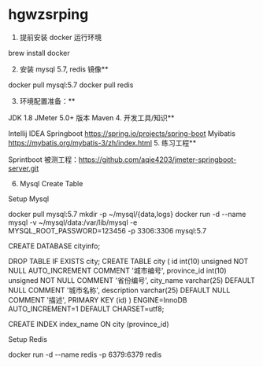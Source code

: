 # hgwzsrping
1. 提前安装 docker 运行环境

brew install docker

2. 安装 mysql 5.7, redis 镜像**

docker pull mysql:5.7
docker pull redis

3. 环境配置准备：**

JDK 1.8
JMeter 5.0+ 版本
Maven
4. 开发工具/知识**

Intellij IDEA
Springboot https://spring.io/projects/spring-boot
Myibatis https://mybatis.org/mybatis-3/zh/index.html
5. 练习工程**

Sprintboot 被测工程：https://github.com/aqie4203/jmeter-springboot-server.git

6. Mysql Create Table

Setup Mysql

docker pull mysql:5.7 mkdir -p ~/mysql/{data,logs} docker run -d --name mysql 
-v ~/mysql/data:/var/lib/mysql 
-e MYSQL_ROOT_PASSWORD=123456 
-p 3306:3306 
mysql:5.7

CREATE DATABASE cityinfo;

DROP TABLE IF EXISTS city; 
CREATE TABLE city ( id int(10) unsigned NOT NULL AUTO_INCREMENT COMMENT '城市编号', province_id int(10) unsigned NOT NULL COMMENT '省份编号', city_name varchar(25) DEFAULT NULL COMMENT '城市名称', description varchar(25) DEFAULT NULL COMMENT '描述', PRIMARY KEY (id) ) ENGINE=InnoDB AUTO_INCREMENT=1 DEFAULT CHARSET=utf8;

CREATE INDEX index_name ON city (province_id)

Setup Redis

docker run -d --name redis -p 6379:6379 redis

